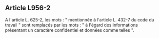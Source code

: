 Article L956-2
----
A l'article L. 625-2, les mots : " mentionnée à l'article L. 432-7 du code du
travail " sont remplacés par les mots : " à l'égard des informations présentant
un caractère confidentiel et données comme telles ".

